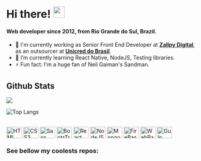 # Hi there! <img src="https://media.giphy.com/media/hvRJCLFzcasrR4ia7z/giphy.gif" width="30px"> 

#### Web developer since 2012, from Rio Grande do Sul, Brazil.

-   🏢  I'm currently working as Senior Front End Developer at  [**Zallpy Digital**](https://zallpy.com/), as an outsourcer at  [**Unicred do Brasil**](https://www.unicred.com.br/).
-   🌱  I’m currently learning React Native, NodeJS, Testing libraries.
-    ⚡️  Fun fact: I'm a huge fan of Neil Gaiman's Sandman.

## Github Stats


<a href="">
  <img align="centre" src="https://github-readme-stats.vercel.app/api?username=yurischulz&count_private=true&include_all_commits=true&show_icons=true&title_color=007bff&text_color=e7e7e7&icon_color=007bff&bg_color=171c28" />
<a />
  
![Top Langs](https://github-readme-stats.vercel.app/api/top-langs/?username=yurischulz&layout=compact&title_color=007bff&text_color=e7e7e7&icon_color=007bff&bg_color=171c28)

<div style="display: inline_block"><br>
  <img align="center" alt="HTML" height="30" width="40" src="https://cdn.jsdelivr.net/gh/devicons/devicon/icons/html5/html5-original.svg">
  <img align="center" alt="CSS3" height="30" width="40" src="https://cdn.jsdelivr.net/gh/devicons/devicon/icons/css3/css3-original.svg">
  <img align="center" alt="Sass" height="30" width="40" src="https://cdn.jsdelivr.net/gh/devicons/devicon/icons/sass/sass-original.svg">
  <img align="center" alt="BootsTrap" height="30" width="40" src="https://cdn.jsdelivr.net/gh/devicons/devicon/icons/bootstrap/bootstrap-plain.svg">
  <img align="center" alt="React" height="30" width="40" src="https://cdn.jsdelivr.net/gh/devicons/devicon/icons/react/react-original.svg">
  <img align="center" alt="NodeJS" height="30" width="40" src="https://cdn.jsdelivr.net/gh/devicons/devicon/icons/nodejs/nodejs-plain.svg">
  <img align="center" alt="MongoDB" height="30" width="40" src="https://cdn.jsdelivr.net/gh/devicons/devicon/icons/mongodb/mongodb-plain.svg">
  <img align="center" alt="FireBase" height="30" width="40" src="https://cdn.jsdelivr.net/gh/devicons/devicon/icons/firebase/firebase-plain.svg">
  <img align="center" alt="WebPack" height="30" width="40" src="https://cdn.jsdelivr.net/gh/devicons/devicon/icons/webpack/webpack-plain.svg">
  <img align="center" alt="Gulp" height="30" width="40" src="https://cdn.jsdelivr.net/gh/devicons/devicon/icons/gulp/gulp-plain.svg">
</div>


### See bellow my coolests repos: